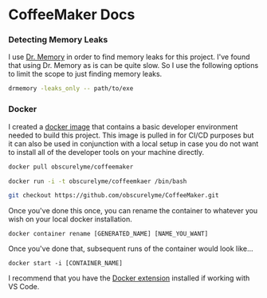 # CoffeeMaker Docs

### Detecting Memory Leaks

I use [Dr. Memory](https://drmemory.org/) in order to find memory leaks for this project.
I've found that using Dr. Memory as is can be quite slow. So I use the following options to limit the scope to just
finding memory leaks.

```bash
drmemory -leaks_only -- path/to/exe
```

### Docker

I created a [docker image](https://hub.docker.com/r/obscurelyme/coffeemaker) that contains a basic developer environment needed to build this project. This image is pulled in for CI/CD purposes but it can also be used in conjunction with a local setup in case you do not want to install all of the developer tools on your machine directly.

```bash
docker pull obscurelyme/coffeemaker

docker run -i -t obscurelyme/coffeemkaer /bin/bash

git checkout https://github.com/obscurelyme/CoffeeMaker.git
```

Once you've done this once, you can rename the container to whatever you wish on your local docker installation.

```
docker container rename [GENERATED_NAME] [NAME_YOU_WANT]
```

Once you've done that, subsequent runs of the container would look like...

```
docker start -i [CONTAINER_NAME]
```

I recommend that you have the [Docker extension](https://marketplace.visualstudio.com/items?itemName=ms-azuretools.vscode-docker) installed if working with VS Code.
